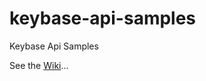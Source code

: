 # keybase-api-samples
Keybase Api Samples

See the [Wiki](https://github.com/stuartcw/keybase-api-samples/wiki)...
